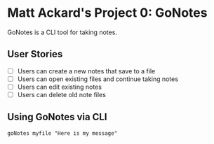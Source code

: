 # Matt Ackard's Project 0: GoNotes
GoNotes is a CLI tool for taking notes.

## User Stories
- [ ] Users can create a new notes that save to a file
- [ ] Users can open existing files and continue taking notes
- [ ] Users can edit existing notes
- [ ] Users can delete old note files

## Using GoNotes via CLI
```
goNotes myfile "Here is my message"
```
